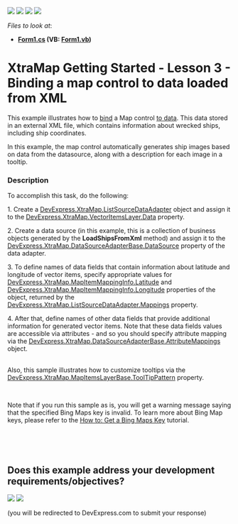 <!-- default badges list -->
![](https://img.shields.io/endpoint?url=https://codecentral.devexpress.com/api/v1/VersionRange/128576904/14.1.3%2B)
[![](https://img.shields.io/badge/Open_in_DevExpress_Support_Center-FF7200?style=flat-square&logo=DevExpress&logoColor=white)](https://supportcenter.devexpress.com/ticket/details/E4687)
[![](https://img.shields.io/badge/📖_How_to_use_DevExpress_Examples-e9f6fc?style=flat-square)](https://docs.devexpress.com/GeneralInformation/403183)
[![](https://img.shields.io/badge/💬_Leave_Feedback-feecdd?style=flat-square)](#does-this-example-address-your-development-requirementsobjectives)
<!-- default badges end -->
<!-- default file list -->
*Files to look at*:

* **[Form1.cs](./CS/DataMapping/Form1.cs) (VB: [Form1.vb](./VB/DataMapping/Form1.vb))**
<!-- default file list end -->
# XtraMap Getting Started - Lesson 3 - Binding a map control to data loaded from XML


<p>This example illustrates how to <a href="https://documentation.devexpress.com/#WindowsForms/CustomDocument15359">bind</a> a Map control <a href="https://documentation.devexpress.com/#WindowsForms/CustomDocument15359">to data</a>. This data stored in an external XML file, which contains information about wrecked ships, including ship coordinates.</p>
<p>In this example, the map control automatically generates ship images based on data from the datasource, along with a description for each image in a tooltip.</p>


<h3>Description</h3>

<p>To accomplish this task, do the following:</p>
<p>1. Create a <a href="https://documentation.devexpress.com/#WindowsForms/clsDevExpressXtraMapListSourceDataAdaptertopic">DevExpress.XtraMap.ListSourceDataAdapter</a> object and assign it to the <a href="https://documentation.devexpress.com/#WindowsForms/DevExpressXtraMapVectorItemsLayer_Datatopic">DevExpress.XtraMap.VectorItemsLayer.Data</a> property.</p>
<p>2. Create a data source (in this example, this is a collection of business objects generated by the <strong>LoadShipsFromXml</strong> method) and assign it to the <a href="https://documentation.devexpress.com/#WindowsForms/DevExpressXtraMapDataSourceAdapterBase_DataSourcetopic">DevExpress.XtraMap.DataSourceAdapterBase.DataSource</a> property of the data adapter.</p>
<p>3. To define names of data fields that contain information about latitude and longitude of vector items, specify appropriate values for <a href="https://documentation.devexpress.com/#WindowsForms/DevExpressXtraMapMapItemMappingInfo_Latitudetopic">DevExpress.XtraMap.MapItemMappingInfo.Latitude</a> and <a href="https://documentation.devexpress.com/#WindowsForms/DevExpressXtraMapMapItemMappingInfo_Longitudetopic">DevExpress.XtraMap.MapItemMappingInfo.Longitude</a> properties of the object, returned by the <a href="https://documentation.devexpress.com/#WindowsForms/DevExpressXtraMapListSourceDataAdapter_Mappingstopic">DevExpress.XtraMap.ListSourceDataAdapter.Mappings</a> property.</p>
<p>4. After that, define names of other data fields that provide additional information for generated vector items. Note that these data fields values are accessible via attributes - and so you should specify attribute mapping via the <a href="https://documentation.devexpress.com/#WindowsForms/DevExpressXtraMapDataSourceAdapterBase_AttributeMappingstopic">DevExpress.XtraMap.DataSourceAdapterBase.AttributeMappings</a> object.<br /><br /></p>
<p>Also, this sample illustrates how to customize tooltips via the <a href="https://documentation.devexpress.com/#WindowsForms/DevExpressXtraMapMapItemsLayerBase_ToolTipPatterntopic">DevExpress.XtraMap.MapItemsLayerBase.ToolTipPattern</a> property.</p>
<p>&nbsp;</p>
<p>Note that if you run this sample as is, you will get a warning message saying that the specified Bing Maps key is invalid. To learn more about Bing Map keys, please refer to the <a href="http://help.devexpress.com/#WindowsForms/CustomDocument15102"><u>How to: Get a Bing Maps Key</u></a> tutorial.</p>
<p>&nbsp;</p>

<br/>


<!-- feedback -->
## Does this example address your development requirements/objectives?

[<img src="https://www.devexpress.com/support/examples/i/yes-button.svg"/>](https://www.devexpress.com/support/examples/survey.xml?utm_source=github&utm_campaign=winforms-map-bind-to-xml-data&~~~was_helpful=yes) [<img src="https://www.devexpress.com/support/examples/i/no-button.svg"/>](https://www.devexpress.com/support/examples/survey.xml?utm_source=github&utm_campaign=winforms-map-bind-to-xml-data&~~~was_helpful=no)

(you will be redirected to DevExpress.com to submit your response)
<!-- feedback end -->
